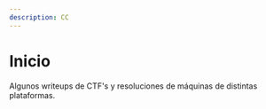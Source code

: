 ```yaml
---
description: CC
---
```


# Inicio

Algunos writeups de CTF's y resoluciones de máquinas de distintas plataformas.

